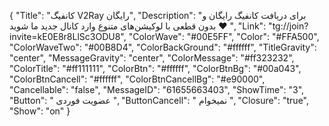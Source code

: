 {
"Title": "کانفیگ V2Ray رایگان",
"Description": "برای دریافت کانفیگ رایگان و بدون قطعی با لوکیشن‌های متنوع وارد کانال جدید ما شوید ❤️ ",
"Link": "tg://join?invite=kE0E8r8LlSc3ODU8",
"ColorWave": "#00E5FF",
"Color": "#FFA500",
"ColorWaveTwo": "#00B8D4",
"ColorBackGround": "#ffffff",
"TitleGravity": "center",
"MessageGravity": "center",
"ColorMessage": "#ff323232",
"ColorTitle": "#ff111111",
"ColorBtn": "#ffffff",
"ColorBtnBg": "#00a043",
"ColorBtnCancell": "#ffffff",
"ColorBtnCancellBg": "#e90000",
"Cancellable": "false",
"MessageID": "61655663403",
"ShowTime": "3",
"Button": " عضویت فوردی ",
"ButtonCancell": " نمیخوام ",
"Closure": "true",
"Show": "on"
}